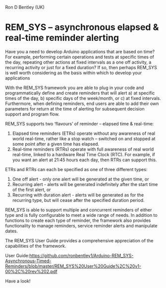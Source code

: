 Ron D Bentley (UK)

# REM_SYS – asynchronous elapsed & real-time reminder alerting

Have you a need to develop Arduino applications that are based on time? For example, performing certain operations and tests at specific times of the day, repeating other actions at fixed intervals as a one off activity, a recurring activity or just for a fixed duration? If so, then perhaps REM_SYS is well worth considering as the basis within which to develop your applications

With the REM_SYS framework you are able to plug in your code and programmatically define and create reminders that will alert a) at specific times of the day, b) specific days of the week/month, or c) at fixed intervals. Furthermore, when defining reminders, end users are able to add their own parameters for return at the time of alerting for subsequent decision support and program flow.

REM_SYS supports two ‘flavours’ of reminder – elapsed time & real-time:

1. Elapsed time reminders (ETRs) operate without any awareness of real world real-time, rather like a stop watch – switched on and stopped at some point after a given time has elapsed.
2. Real-time reminders (RTRs) operate with full awareness of real world real-time, linked to a hardware Real Time Clock (RTC). For example, if you want an alert at 21:45 hours each day, then RTRs can support this.

ETRs and RTRs can each be specified as one of three different types:
1. One off alert - only one alert will be generated at the given time, or
2. Recurring alert - alerts will be generated indefinitely after the start time of the first alert, or
3. Recurring with duration alert - alerts will be generated as for the recurring type, but will cease after the specified duration period.

REM_SYS is able to support multiple and concurrent reminders of either type and is fully configurable to meet a wide range of needs.
In addition to functions to create each type of reminder, the framework also provides functionality to manage reminders, service reminder alerts and manipulate dates.

The REM_SYS User Guide provides a comprehensive appreciation of the capabilities of the framework.

User Guide:https://github.com/ronbentley1/Arduino-REM_SYS-Asynchronous-Timed-Reminders/blob/master/REM_SYS%20User%20Guide%2C%20v1-00%2C%20rev%202.pdf

Have a look!
